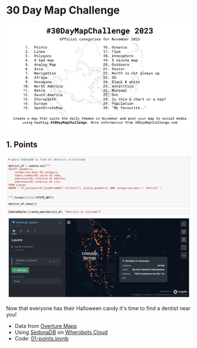 # 30 Day Map Challenge

![](img/30daymapchallenge.png)

## 1. Points

![](img/01-points-final.png)

Now that everyone has their Halloween candy it's time to find a dentist near you!

* Data from [Overture Maps](https://medium.com/@dr.jiayu/harnessing-overture-maps-data-apache-sedonas-journey-from-parquet-to-geoparquet-d99f7767a499)
* Using [SedonaDB](https://wherobots.com/sedona-db/) on [Wherobots Cloud](https://www.wherobots.services)
* Code: [01-points.ipynb](notebooks/01-points.ipynb)
